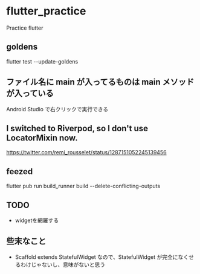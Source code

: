 # flutter_practice

Practice flutter

## goldens
flutter test --update-goldens

## ファイル名に main が入ってるものは main メソッドが入っている

Android Studio で右クリックで実行できる

## I switched to Riverpod, so I don't use LocatorMixin now.

https://twitter.com/remi_rousselet/status/1287151052245139456

## feezed

flutter pub run build_runner build --delete-conflicting-outputs

## TODO

- widgetを網羅する

## 些末なこと

- Scaffold extends StatefulWidget なので、StatefulWidget が完全になくせるわけじゃないし、意味がないと思う
